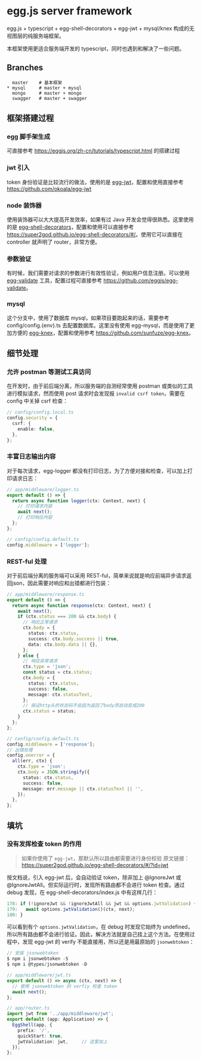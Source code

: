 # egg.js server framework

egg.js + typescript + egg-shell-decorators + egg-jwt + mysql/knex 构成的无视图层的纯服务端框架。

本框架使用更适合服务端开发的 typescript，同时也遇到和解决了一些问题。



## Branches

```
  master    # 基本框架
* mysql     # master + mysql
  mongo     # master + mongo
  swagger   # master + swagger
```



## 框架搭建过程

### egg 脚手架生成

可直接参考 <https://eggjs.org/zh-cn/tutorials/typescript.html> 的搭建过程

### jwt 引入

token 身份验证是比较流行的做法，使用的是 [egg-jwt](https://github.com/okoala/egg-jwt)，配置和使用直接参考<https://github.com/okoala/egg-jwt>

### node 装饰器

使用装饰器可以大大提高开发效率，如果有过 Java 开发会觉得很熟悉。这里使用的是 [egg-shell-decorators](https://super2god.github.io/egg-shell-decorators/#/)，配置和使用可以直接参考 <https://super2god.github.io/egg-shell-decorators/#/>。使用它可以直接在 controller 就声明了 router，非常方便。

### 参数验证

有时候，我们需要对请求的参数进行有效性验证，例如用户信息注册。可以使用 [egg-validate](https://github.com/eggjs/egg-validate) 工具，配置过程可直接参考 <https://github.com/eggjs/egg-validate>。

### mysql

这个分支中，使用了数据库 mysql，如果项目要跑起来的话，需要参考 config/config.{env}.ts 去配置数据库。这里没有使用 egg-mysql，而是使用了更加方便的 [egg-knex](https://github.com/sunfuze/egg-knex)，配置和使用参考 <https://github.com/sunfuze/egg-knex>。



## 细节处理

### 允许 postman 等测试工具访问

在开发时，由于前后端分离，所以服务端的自测经常使用 postman 或类似的工具进行模拟请求，然而使用 post 请求时会发现报 `invalid csrf token`，需要在 config 中关掉 csrf 检查：

```ts
// config/config.local.ts
config.security = {
  csrf: {
    enable: false,
  },
};
```

### 丰富日志输出内容

对于每次请求，egg-logger 都没有打印日志，为了方便对接和检查，可以加上打印请求日志：

```ts
// app/middleware/logger.ts
export default () => {
  return async function logger(ctx: Context, next) {
    // 打印请求内容
    await next();
    // 打印响应内容
  };
};

// config/config.default.ts
config.middleware = ['logger'];
```

### REST-ful 处理

对于前后端分离的服务端可以采用 REST-ful，简单来说就是响应前端异步请求返回json，因此需要对响应和出错都进行包装：

```ts
// app/middleware/response.ts
export default () => {
  return async function response(ctx: Context, next) {
    await next();
    if (ctx.status === 200 && ctx.body) {
      // 响应正常请求
      ctx.body = {
        status: ctx.status,
        success: ctx.body.success || true,
        data: ctx.body.data || {},
      };
    } else {
      // 响应异常请求
      ctx.type = 'json';
      const status = ctx.status;
      ctx.body = {
        status: ctx.status,
        success: false,
        message: ctx.statusText,
      };
      // 保证http头的状态码不会因为返回了body而自动变成200
      ctx.status = status;
    }
  };
};

// config/config.default.ts
config.middleware = ['response'];
// 出错处理
config.onerror = {
  all(err, ctx) {
    ctx.type = 'json';
    ctx.body = JSON.stringify({
      status: ctx.status,
      success: false,
      message: err.message || ctx.statusText || '',
    });
  },
};
```



## 填坑

### 没有发挥检查 token 的作用

> 如果你使用了 `egg-jwt`，那默认所以路由都需要进行身份校验
> 原文链接：<https://super2god.github.io/egg-shell-decorators/#/?id=jwt>

按文档说，引入 egg-jwt 后，会自动验证 token，除非加上 @IgnoreJwt 或 @IgnoreJwtAll。但实际运行时，发现所有路由都不会进行 token 检查。通过 debug 发现，在 egg-shell-decorators/index.js 中有这样几行：

```js
178: if (!ignoreJwt && !ignoreJwtAll && jwt && options.jwtValidation) {
179:   await options.jwtValidation()(ctx, next);
180: }
```

可以看到有个 `options.jwtValidation`，在 debug 时发现它始终为 undefined，所以所有路由都不会进行验证。因此，解决方法就是自己挂上这个方法。在使用过程中，发现 egg-jwt 的 verify 不能直接用，所以还是用最原始的 `jsonwebtoken`：

```ts
// 安装 jsonwebtoken
$ npm i jsonwebtoken -S
$ npm i @types/jsonwebtoken -D

// app/middleware/jwt.ts
export default () => async (ctx, next) => {
  // 使用 jsonwebtoken 的 verfiy 检查 token
  await next();
};

// app/router.ts
import jwt from '../app/middleware/jwt';
export default (app: Application) => {
  EggShell(app, {
    prefix: '/',
    quickStart: true,
    jwtValidation: jwt,		// 这里加上
  });
};
```

